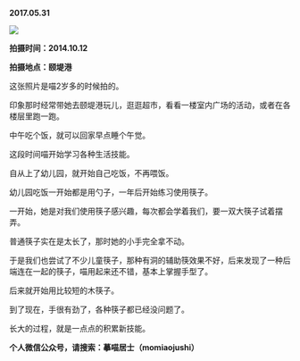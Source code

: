 
          
**2017.05.31**

![](https://mmbiz.qlogo.cn/mmbiz_jpg/uDI3FLln00YJCeGfl9AjbfRPAs0HichaxqIj3sopiatCPeVQq4YQx4fCBBEeSFicWYpAnFib7GCENKdl8RSaKLGNbA/0?wx_fmt=jpeg)


**拍摄时间：2014.10.12**

**拍摄地点：颐堤港**

这张照片是喵2岁多的时候拍的。

印象那时经常带她去颐堤港玩儿，逛逛超市，看看一楼室内广场的活动，或者在各楼层里跑一跑。

中午吃个饭，就可以回家早点睡个午觉。

这段时间喵开始学习各种生活技能。

自从上了幼儿园，就开始自己吃饭，不再喂饭。

幼儿园吃饭一开始都是用勺子，一年后开始练习使用筷子。

一开始，她是对我们使用筷子感兴趣，每次都会学着我们，要一双大筷子试着摆弄。

普通筷子实在是太长了，那时她的小手完全拿不动。

于是我们也尝试了不少儿童筷子，那种有洞的辅助筷效果不好，后来发现了一种后端连在一起的筷子，喵用起来还不错，基本上掌握手型了。

后来就开始用比较短的木筷子。

到了现在，手很有劲了，各种筷子都已经没问题了。

长大的过程，就是一点点的积累新技能。


**个人微信公众号，请搜索：摹喵居士（momiaojushi）**

        